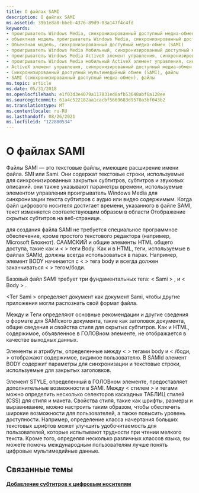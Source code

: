 ```yaml
---
title: О файлах SAMI
description: О файлах SAMI
ms.assetid: 39b1e8a8-bbeb-4376-89d9-03a147f4c4fd
keywords:
- проигрыватель Windows Media, синхронизированный доступный медиа-обмен (SAMI)
- объектная модель проигрыватель Windows Media, синхронизированный доступный медиа-обмен (SAMI)
- Объектная модель, синхронизированный доступный медиа-обмен (SAMI)
- проигрыватель Windows Media Мобильный, синхронизированный доступный мультимедийный обмен (SAMI)
- проигрыватель Windows Media ActiveX элемент управления, синхронизированный доступный медиа-обмен (SAMI)
- проигрыватель Windows Media мобильный ActiveX элемент управления, синхронизированный доступный мультимедийный обмен (SAMI)
- ActiveX элемент управления, синхронизированный доступный медиа-обмен (SAMI)
- Синхронизированный доступный мультимедийный обмен (SAMI), файлы
- SAMI (синхронизированный доступный медиа-обмен), файлы
ms.topic: article
ms.date: 05/31/2018
ms.openlocfilehash: e1f03d3e4079a117831ed8afb53648abf6a128ee
ms.sourcegitcommit: 61a4c522182aa1cacbf5669683d9570a3bf043b2
ms.translationtype: MT
ms.contentlocale: ru-RU
ms.lasthandoff: 08/26/2021
ms.locfileid: "122880534"
---
```

# <a name="about-sami-files"></a>О файлах SAMI

Файлы SAMI — это текстовые файлы, имеющие расширение имени файла. SMI или Sami. Они содержат текстовые строки, используемые для синхронизированных закрытых субтитров, субтитров и звуковых описаний. они также указывают параметры времени, используемые элементом управления проигрыватель Windows Media для синхронизации текста субтитров с аудио или видео содержимым. Когда файл цифрового носителя достигает времени, указанного в файле SAMI, текст изменяется соответствующим образом в области Отображение скрытых субтитров на веб-странице.

для создания файла SAMI не требуется специальное программное обеспечение, кроме простого текстового редактора (например, Microsoft Блокнот). СААМСКИЙ и общие элементы HTML общего доступа, такие как <HEAD> и &lt; &gt; теги Body. Как и в HTML, теги, используемые в файлах SAMId, должны всегда использоваться в парах. Например, элемент BODY начинается с &lt; &gt; тега body и всегда должен заканчиваться &lt; &gt; тегом/боди.

Базовый файл SAMI требует три фундаментальных тега: &lt; Sami &gt; , <HEAD>и &lt; Body &gt; .

&lt;Тег Sami &gt; определяет документ как документ Sami, чтобы другие приложения могли распознать свой формат файла.

Между <HEAD> и </HEAD> Теги определяют основные рекомендации и другие сведения о формате для SAMIского документа, такие как заголовок документа, общие сведения и свойства стиля для скрытых субтитров. Как и HTML, содержимое, объявленное в ГОЛОВном элементе, не отображается в качестве выходных данных.

Элементы и атрибуты, определенные между &lt; &gt; тегами body и &lt; /боди, &gt; отображают содержимое, видимое пользователю. В SAMId элемент BODY содержит параметры для синхронизации и текстовые строки, используемые для закрытых заголовков.

Элемент STYLE, определенный в ГОЛОВном элементе, предоставляет дополнительные возможности в SAMI. Между &lt; стилем &gt; и </STYLE> тегами можно определить несколько селекторов каскадных ТАБЛИЦ стилей (CSS) для стиля и макета. Свойства стиля, такие как шрифты, размеры и выравнивание, можно настроить таким образом, чтобы обеспечить широкие возможности для пользователей, а также повысить уровень доступности. Например, определение класса начертания больших текстовых шрифтов может улучшить удобочитаемость для пользователей, которые испытывают трудности при чтении мелкого текста. Кроме того, определяя несколько различных классов языка, вы можете помочь международным пользователям лучше понять цифровые мультимедийные данные.

## <a name="related-topics"></a>Связанные темы

<dl> <dt>

[**Добавление субтитров к цифровым носителям**](adding-closed-captions-to-digital-media.md)
</dt> </dl>

 

 




